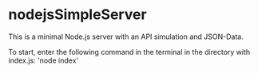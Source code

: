 # nodejsSimpleServer

This is a minimal Node.js server with an API simulation and JSON-Data.

To start, enter the following command in the terminal in the directory with index.js: 'node index'
